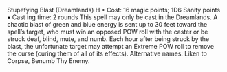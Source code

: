 Stupefying Blast (Dreamlands) H
• Cost:  16 magic points; 1D6 Sanity points
•
 Cast
ing time: 2 rounds
This spell may only be cast in the Dreamlands. A chaotic 
blast of green and blue energy is sent up to 30 feet toward 
the spell’s target, who must win an opposed POW roll with 
the caster or be struck deaf, blind, mute, and numb. Each 
hour after being struck by the blast, the unfortunate target 
may attempt an Extreme POW roll to remove the curse 
(curing them of all of its effects). Alternative names: Liken to Corpse, Benumb Thy Enemy.


